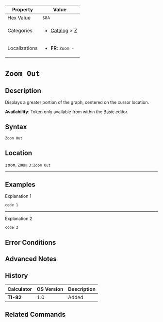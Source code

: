 | Property      | Value |
|---------------|-------|
| Hex Value     | `$8A`|
| Categories    | <ul><li>[Catalog](<../categories/Catalog.md>) > [Z](<../categories/Catalog.md#Z>)</li></ul> |
| Localizations | <ul><li><b>FR</b>: `Zoom -`</li></ul> |

# `Zoom Out`

## Description
Displays a greater portion of the graph, centered on the cursor location.


<b>Availability</b>: Token only available from within the Basic editor.

## Syntax
`Zoom Out`

## Location
<kbd>zoom</kbd>, `ZOOM`, `3:Zoom Out`
<hr>

## Examples

Explanation 1
```ti-basic
code 1
```
---
Explanation 2
```ti-basic
code 2
```

## Error Conditions


## Advanced Notes


## History
| Calculator | OS Version | Description |
|------------|------------|-------------|
| <b>TI-82</b> | 1.0 | Added

## Related Commands

    